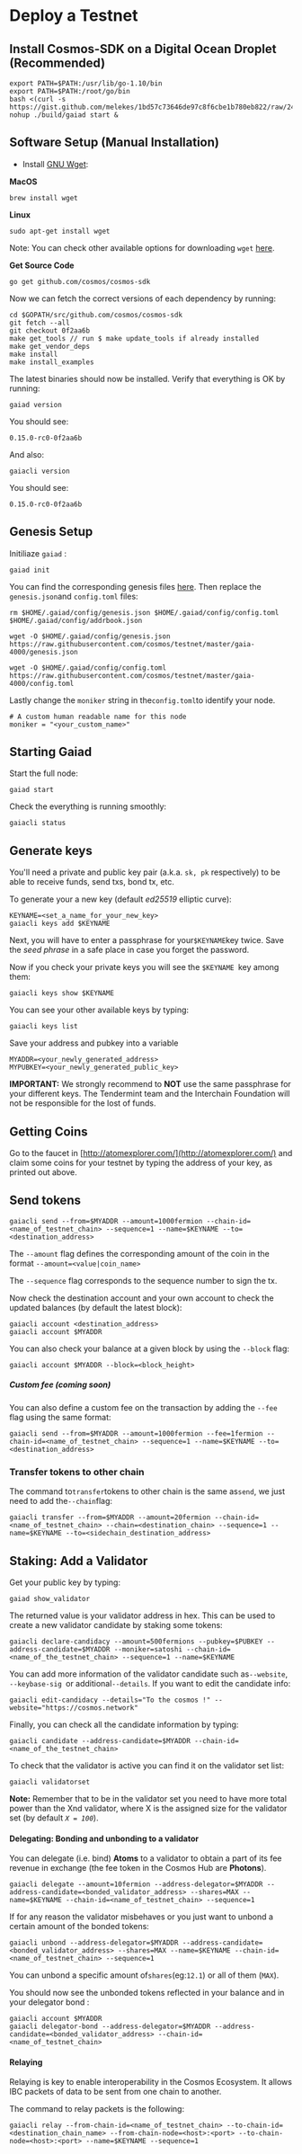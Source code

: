 # Deploy a Testnet

## Install Cosmos-SDK on a Digital Ocean Droplet \(Recommended\)

```
export PATH=$PATH:/usr/lib/go-1.10/bin
export PATH=$PATH:/root/go/bin
bash <(curl -s https://gist.github.com/melekes/1bd57c73646de97c8f6cbe1b780eb822/raw/2447b0fbf95775852c93a91ed3e12631c7ceb648/install.sh)
nohup ./build/gaiad start &
```

## Software Setup \(Manual Installation\)

- Install [GNU Wget](https://www.gnu.org/software/wget/):

**MacOS**

```
brew install wget
```

**Linux**

```
sudo apt-get install wget
```

Note: You can check other available options for downloading `wget` [here](https://www.gnu.org/software/wget/faq.html#download).

**Get Source Code**

```
go get github.com/cosmos/cosmos-sdk
```

Now we can fetch the correct versions of each dependency by running:

```
cd $GOPATH/src/github.com/cosmos/cosmos-sdk
git fetch --all
git checkout 0f2aa6b
make get_tools // run $ make update_tools if already installed
make get_vendor_deps
make install
make install_examples
```

The latest binaries should now be installed. Verify that everything is OK by running:

```
gaiad version
```

You should see:

```
0.15.0-rc0-0f2aa6b
```

And also:

```
gaiacli version
```

You should see:

```
0.15.0-rc0-0f2aa6b
```

## Genesis Setup

Initiliaze `gaiad` :

```
gaiad init
```

You can find the corresponding genesis files [here](https://github.com/tendermint/testnets). Then replace the `genesis.json`and `config.toml` files:

```
rm $HOME/.gaiad/config/genesis.json $HOME/.gaiad/config/config.toml $HOME/.gaiad/config/addrbook.json

wget -O $HOME/.gaiad/config/genesis.json https://raw.githubusercontent.com/cosmos/testnet/master/gaia-4000/genesis.json

wget -O $HOME/.gaiad/config/config.toml https://raw.githubusercontent.com/cosmos/testnet/master/gaia-4000/config.toml
```

Lastly change the `moniker` string in the`config.toml`to identify your node.

```
# A custom human readable name for this node
moniker = "<your_custom_name>"
```


## Starting Gaiad

Start the full node:

```
gaiad start
```

Check the everything is running smoothly:

```
gaiacli status
```

## Generate keys

You'll need a private and public key pair \(a.k.a. `sk, pk` respectively\) to be able to receive funds, send txs, bond tx, etc.

To generate your a new key \(default _ed25519_ elliptic curve\):

```
KEYNAME=<set_a_name_for_your_new_key>
gaiacli keys add $KEYNAME
```

Next, you will have to enter a passphrase for your`$KEYNAME`key twice. Save the _seed phrase_ in a safe place in case you forget the password.

Now if you check your private keys you will see the `$KEYNAME `key among them:

```
gaiacli keys show $KEYNAME
```

You can see your other available keys by typing:

```
gaiacli keys list
```

Save your address and pubkey into a variable

```
MYADDR=<your_newly_generated_address>
MYPUBKEY=<your_newly_generated_public_key>
```

**IMPORTANT:** We strongly recommend to **NOT** use the same passphrase for your different keys. The Tendermint team and the Interchain Foundation will not be responsible for the lost of funds.

## Getting Coins

Go to the faucet in [http://atomexplorer.com/](http://atomexplorer.com/) and claim some coins for your testnet by typing the address of your key, as printed out above.

## Send tokens

```
gaiacli send --from=$MYADDR --amount=1000fermion --chain-id=<name_of_testnet_chain> --sequence=1 --name=$KEYNAME --to=<destination_address>
```

The `--amount` flag defines the corresponding amount of the coin in the format `--amount=<value|coin_name>`

The `--sequence` flag corresponds to the sequence number to sign the tx.

Now check the destination account and your own account to check the updated balances \(by default the latest block\):

```
gaiacli account <destination_address>
gaiacli account $MYADDR
```

You can also check your balance at a given block by using the `--block` flag:

```
gaiacli account $MYADDR --block=<block_height>
```

##### Custom fee \(coming soon\)

You can also define a custom fee on the transaction by adding the `--fee` flag using the same format:

```
gaiacli send --from=$MYADDR --amount=1000fermion --fee=1fermion --chain-id=<name_of_testnet_chain> --sequence=1 --name=$KEYNAME --to=<destination_address>
```

### Transfer tokens to other chain

The command to`transfer`tokens to other chain is the same as`send`, we just need to add the`--chain`flag:

```
gaiacli transfer --from=$MYADDR --amount=20fermion --chain-id=<name_of_testnet_chain> --chain=<destination_chain> --sequence=1 --name=$KEYNAME --to=<sidechain_destination_address>
```

## Staking: Add a Validator

Get your public key by typing:

```
gaiad show_validator
```

The returned value is your validator address in hex. This can be used to create a new validator candidate by staking some tokens:

```
gaiacli declare-candidacy --amount=500fermions --pubkey=$PUBKEY --address-candidate=$MYADDR --moniker=satoshi --chain-id=<name_of_the_testnet_chain> --sequence=1 --name=$KEYNAME
```

You can add more information of the validator candidate such as`--website`, `--keybase-sig `or additional`--details`. If you want to edit the candidate info:

```
gaiacli edit-candidacy --details="To the cosmos !" --website="https://cosmos.network"
```

Finally, you can check all the candidate information by typing:

```
gaiacli candidate --address-candidate=$MYADDR --chain-id=<name_of_the_testnet_chain>
```

To check that the validator is active you can find it on the validator set list:

```
gaiacli validatorset
```

**Note:** Remember that to be in the validator set you need to have more total power than the Xnd validator, where X is the assigned size for the validator set \(by default _`X = 100`_\).

#### Delegating: Bonding and unbonding to a validator

You can delegate \(i.e. bind\) **Atoms** to a validator to obtain a part of its fee revenue in exchange \(the fee token in the Cosmos Hub are **Photons**\).

```
gaiacli delegate --amount=10fermion --address-delegator=$MYADDR --address-candidate=<bonded_validator_address> --shares=MAX --name=$KEYNAME --chain-id=<name_of_testnet_chain> --sequence=1
```

If for any reason the validator misbehaves or you just want to unbond a certain amount of the bonded tokens:

```
gaiacli unbond --address-delegator=$MYADDR --address-candidate=<bonded_validator_address> --shares=MAX --name=$KEYNAME --chain-id=<name_of_testnet_chain> --sequence=1
```

You can unbond a specific amount of`shares`\(eg:`12.1`\) or all of them \(`MAX`\).

You should now see the unbonded tokens reflected in your balance and in your delegator bond :

```
gaiacli account $MYADDR
gaiacli delegator-bond --address-delegator=$MYADDR --address-candidate=<bonded_validator_address> --chain-id=<name_of_testnet_chain>
```

#### Relaying

Relaying is key to enable interoperability in the Cosmos Ecosystem. It allows IBC packets of data to be sent from one chain to another.

The command to relay packets is the following:

```
gaiacli relay --from-chain-id=<name_of_testnet_chain> --to-chain-id=<destination_chain_name> --from-chain-node=<host>:<port> --to-chain-node=<host>:<port> --name=$KEYNAME --sequence=1
```
